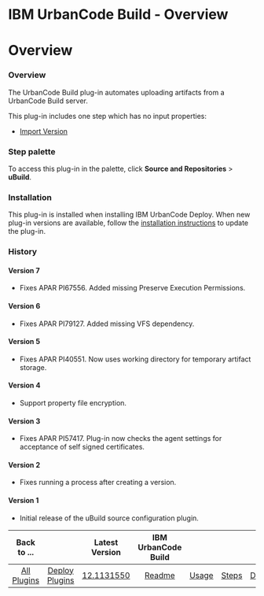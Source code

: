 
IBM UrbanCode Build - Overview
==============================

# Overview



### Overview




 


The UrbanCode Build plug-in automates uploading artifacts from a UrbanCode Build server.


This plug-in includes one step which has no input properties:


* [Import Version](#import_version)



### Step palette


To access this plug-in in the palette, click **Source and Repositories** > **uBuild**.


### Installation


This plug-in is installed when installing IBM UrbanCode Deploy. When new plug-in versions are available, follow the [installation instructions](https://www.urbancode.com/resource/installing-plug-ins-in-urbancode-products/ "Installing plug-ins in UrbanCode Deploy") to update the plug-in. 


### History


#### Version 7


* Fixes APAR PI67556. Added missing Preserve Execution Permissions.


#### Version 6


* Fixes APAR PI79127. Added missing VFS dependency.


#### Version 5


* Fixes APAR PI40551. Now uses working directory for temporary artifact storage.


#### Version 4


* Support property file encryption.


#### Version 3


* Fixes APAR PI57417. Plug-in now checks the agent settings for acceptance of self signed certificates.


#### Version 2


* Fixes running a process after creating a version.


#### Version 1


* Initial release of the uBuild source configuration plugin.


|Back to ...||Latest Version|IBM UrbanCode Build ||||
| :---: | :---: | :---: | :---: | :---: | :---: | :---: |
|[All Plugins](../../index.md)|[Deploy Plugins](../README.md)|[12.1131550]()|[Readme](README.md)|[Usage](usage.md)|[Steps](steps.md)|[Downloads](downloads.md)|
